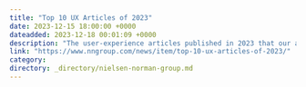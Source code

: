 ```yaml
---
title: "Top 10 UX Articles of 2023"
date: 2023-12-15 18:00:00 +0000
dateadded: 2023-12-18 00:01:09 +0000
description: "The user-experience articles published in 2023 that our audience read the most"
link: "https://www.nngroup.com/news/item/top-10-ux-articles-of-2023/"
category:
directory: _directory/nielsen-norman-group.md
---
```

